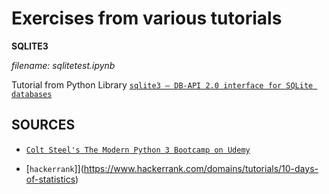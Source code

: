 # Exercises from various tutorials

**SQLITE3**

*filename: sqlitetest.ipynb*

Tutorial from Python Library [`sqlite3 — DB-API 2.0 interface for SQLite databases`](https://docs.python.org/3/library/sqlite3.html)


## SOURCES

- [`Colt Steel's The Modern Python 3 Bootcamp on Udemy`](https://www.udemy.com/course/the-modern-python3-bootcamp/)

- [`hackerrank`]](https://www.hackerrank.com/domains/tutorials/10-days-of-statistics)